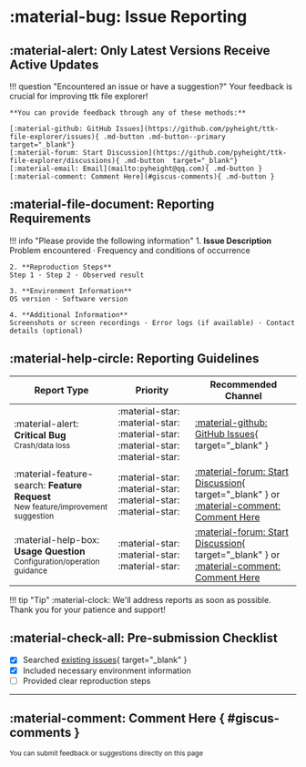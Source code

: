 # :material-bug: Issue Reporting

## :material-alert: Only Latest Versions Receive Active Updates

!!! question "Encountered an issue or have a suggestion?"
    Your feedback is crucial for improving ttk file explorer!  

    **You can provide feedback through any of these methods:**

    [:material-github: GitHub Issues](https://github.com/pyheight/ttk-file-explorer/issues){ .md-button .md-button--primary  target="_blank"}
    [:material-forum: Start Discussion](https://github.com/pyheight/ttk-file-explorer/discussions){ .md-button  target="_blank"}
    [:material-email: Email](mailto:pyheight@qq.com){ .md-button }
    [:material-comment: Comment Here](#giscus-comments){ .md-button }

## :material-file-document: Reporting Requirements

!!! info "Please provide the following information"
    1. **Issue Description**  
    Problem encountered · Frequency and conditions of occurrence

    2. **Reproduction Steps**  
    Step 1 · Step 2 · Observed result

    3. **Environment Information**  
    OS version · Software version

    4. **Additional Information**  
    Screenshots or screen recordings · Error logs (if available) · Contact details (optional)

## :material-help-circle: Reporting Guidelines

| Report Type | Priority | Recommended Channel |
|-------------|----------|---------------------|
| :material-alert: **Critical Bug**<br><small>Crash/data loss</small> | :material-star: :material-star: :material-star: :material-star: :material-star: | [:material-github: GitHub Issues](https://github.com/pyheight/ttk-file-explorer/issues){ target="_blank" } |
| :material-feature-search: **Feature Request**<br><small>New feature/improvement suggestion</small> | :material-star: :material-star: :material-star: :material-star: | [:material-forum: Start Discussion](https://github.com/pyheight/ttk-file-explorer/discussions){ target="_blank" } or [:material-comment: Comment Here](#giscus-comments) |
| :material-help-box: **Usage Question**<br><small>Configuration/operation guidance</small> | :material-star: :material-star: :material-star: | [:material-forum: Start Discussion](https://github.com/pyheight/ttk-file-explorer/discussions){ target="_blank" } or [:material-comment: Comment Here](#giscus-comments) |

!!! tip "Tip"
    :material-clock: We'll address reports as soon as possible. Thank you for your patience and support!

## :material-check-all: Pre-submission Checklist

- [x] Searched [existing issues](https://github.com/pyheight/ttk-file-explorer/issues){ target="_blank" }
- [x] Included necessary environment information
- [ ] Provided clear reproduction steps

---

## :material-comment: <span id="giscus-comments">Comment Here</span> { #giscus-comments }

<small>You can submit feedback or suggestions directly on this page</small>

<div class="giscus"></div>
<script>
  document.addEventListener('DOMContentLoaded', function() {
    const giscusContainer = document.querySelector('.giscus');
    const observer = new IntersectionObserver((entries) => {
      if (entries[0].isIntersecting) {
        const script = document.createElement('script');
        script.src = 'https://giscus.app/client.js';
        script.setAttribute('data-repo', 'pyheight/ttk-file-explorer');
        script.setAttribute('data-repo-id', 'R_kgDOKsdh1g');
        script.setAttribute('data-category', 'General');
        script.setAttribute('data-category-id', 'DIC_kwDOKsdh1s4CbYu7');
        script.setAttribute('data-mapping', 'pathname');
        script.setAttribute('data-strict', '0');
        script.setAttribute('data-reactions-enabled', '1');
        script.setAttribute('data-emit-metadata', '1');
        script.setAttribute('data-input-position', 'top');
        script.setAttribute('data-theme', 'dark_dimmed');
        script.setAttribute('data-lang', 'en');
        script.setAttribute('data-loading', 'lazy');
        script.crossOrigin = 'anonymous';
        script.async = true;
        giscusContainer.appendChild(script);
        observer.disconnect();
      }
    });
    observer.observe(giscusContainer);
    if (window.location.hash === '#giscus-comments') {
      setTimeout(() => {
        giscusContainer.scrollIntoView({ behavior: 'smooth' });
      }, 500);
    }
  });
</script>
